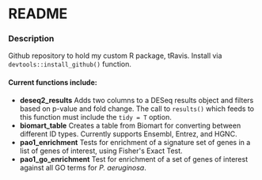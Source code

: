 # README

### Description
Github repository to hold my custom R package, tRavis. 
Install via `devtools::install_github()` function. 

#### Current functions include:
- **deseq2_results** Adds two columns to a DESeq results object and filters based on p-value and fold change. 
	The call to `results()` which feeds to this function must include the `tidy = T` option. 
- **biomart_table** Creates a table from Biomart for converting between different ID types. Currently supports Ensembl, Entrez, and HGNC. 
- **pao1_enrichment** Tests for enrichment of a signature set of genes in a list of genes of interest, using Fisher's Exact Test.
- **pao1_go_enrichment** Test for enrichment of a set of genes of interest against all GO terms for *P. aeruginosa*. 

